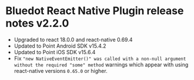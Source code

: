 # Bluedot React Native Plugin release notes v2.2.0

- Upgraded to react 18.0.0 and react-native 0.69.4
- Updated to Point Android SDK v15.4.2
- Updated to Point iOS SDK v15.6.4
- Fix `"new NativeEventEmitter()" was called with a non-null argument without the required "some" method` warnings which appear with using react-native versions `0.65.0` or higher.
